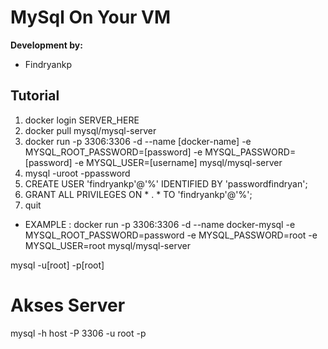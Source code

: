 # MySql On Your VM
**Development by:** 
- Findryankp

## Tutorial
1. docker login SERVER_HERE
2. docker pull mysql/mysql-server
3. docker run -p 3306:3306 -d --name [docker-name] -e MYSQL_ROOT_PASSWORD=[password] -e MYSQL_PASSWORD=[password] -e MYSQL_USER=[username] mysql/mysql-server
4. mysql -uroot -ppassword
5. CREATE USER 'findryankp'@'%' IDENTIFIED BY 'passwordfindryan';
6. GRANT ALL PRIVILEGES ON * . * TO 'findryankp'@'%';
7. quit

* EXAMPLE :
docker run -p 3306:3306 -d --name docker-mysql -e MYSQL_ROOT_PASSWORD=password -e MYSQL_PASSWORD=root -e MYSQL_USER=root mysql/mysql-server

mysql -u[root] -p[root]


# Akses Server
mysql -h host -P 3306 -u root -p